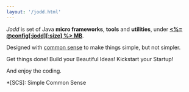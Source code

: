 ```yaml
---
layout: '/jodd.html'
---
```


*Jodd* is set of Java **micro frameworks**, **tools** and **utilities**, under [**<%= @config[:jodd][:size] %> MB**](size-matters.html).

Designed with [common sense](principle.html) to make things simple, but not simpler.

Get things done! Build your Beautiful Ideas! Kickstart your Startup!

And enjoy the coding.

*[SCS]: Simple Common Sense